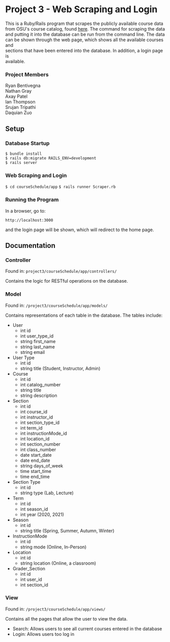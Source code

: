 # Project 3 - Web Scraping and Login

This is a Ruby/Rails program that scrapes the publicly available course data  
from OSU's course catalog, found [here](https://registrar.osu.edu/courses/index.asp). The command for scraping the data  
and putting it into the database can be run from the command line. The data  
can be shown through the web page, which shows all the available courses and  
sections that have been entered into the database. In addition, a login page is  
available.

### Project Members

Ryan Bentivegna  
Nathan Gray  
Axay Patel  
Ian Thompson  
Srujan Tripathi  
Daquian Zuo  

## Setup

### Database Startup

`$ bundle install`  
`$ rails db:migrate RAILS_ENV=development`  
`$ rails server`  

### Web Scraping and Login

`$ cd courseSchedule/app`
`$ rails runner Scraper.rb`

### Running the Program

In a browser, go to:

`http://localhost:3000`

and the login page will be shown, which will redirect to the home page.


## Documentation

### Controller

Found in: `project3/courseSchedule/app/controllers/`

Contains the logic for RESTful operations on the database. 

### Model

Found in: `/project3/courseSchedule/app/models/`

Contains representations of each table in the database. The tables include:
- User
  - int id
  - int user_type_id
  - string first_name
  - string last_name
  - string email
- User Type
  - int id
  - string title (Student, Instructor, Admin)
- Course
  - int id
  - int catalog_number
  - string title
  - string description
- Section
  - int id
  - int course_id
  - int instructor_id
  - int section_type_id
  - int term_id
  - int instructionMode_id
  - int location_id
  - int section_number
  - int class_number
  - date start_date
  - date end_date
  - string days_of_week
  - time start_time
  - time end_time
- Section Type
  - int id
  - string type (Lab, Lecture)
- Term
  - int id
  - int season_id
  - int year (2020, 2021)
- Season
  - int id
  - string title (Spring, Summer, Autumn, Winter)
- InstructionMode
  - int id
  - string mode (Online, In-Person)
- Location
  - int id
  - string location (Online, a classroom)
- Grader_Section
  - int id
  - int user_id
  - int section_id

### View

Found in: `/project3/courseSchedule/app/views/`

Contains all the pages that allow the user to view the data.

- Search: Allows users to see all current courses entered in the database
- Login: Allows users too log in
